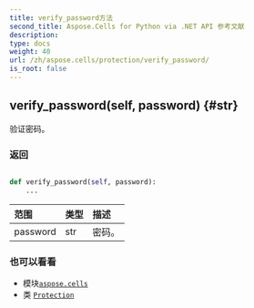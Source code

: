 ```yaml
---
title: verify_password方法
second_title: Aspose.Cells for Python via .NET API 参考文献
description:
type: docs
weight: 40
url: /zh/aspose.cells/protection/verify_password/
is_root: false
---
```

##  verify_password(self, password) {#str}
验证密码。


### 返回




```python

def verify_password(self, password):
    ...
```


|范围|类型|描述|
| :- | :- | :- |
| password | str |密码。|



### 也可以看看
* 模块[`aspose.cells`](../../)
* 类 [`Protection`](/cells/python-net/zh/aspose.cells/protection)
